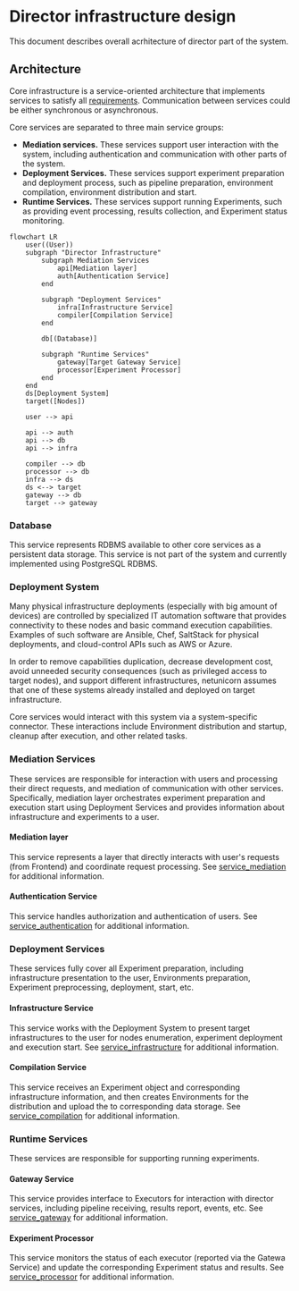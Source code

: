 # Director infrastructure design
This document describes overall acrhitecture of director part of the system.

## Architecture
Core infrastructure is a service-oriented architecture that implements services to satisfy all [requirements](requirements.md). Communication between services could be either synchronous or asynchronous.

Core services are separated to three main service groups:
- **Mediation services.** These services support user interaction with the system, including authentication and communication with other parts of the system.
- **Deployment Services.** These services support experiment preparation and deployment process, such as pipeline preparation, environment compilation, environment distribution and start.
- **Runtime Services.** These services support running Experiments, such as providing event processing, results collection, and Experiment status monitoring.

```{mermaid}
flowchart LR
	user((User))
	subgraph "Director Infrastructure"
		subgraph Mediation Services
			api[Mediation layer]
			auth[Authentication Service]
		end

		subgraph "Deployment Services"
			infra[Infrastructure Service]
			compiler[Compilation Service]
		end
		
		db[(Database)]
		
		subgraph "Runtime Services"
			gateway[Target Gateway Service]
			processor[Experiment Processor]
		end
	end
	ds[Deployment System]
	target([Nodes])
	
	user --> api
	
	api --> auth
	api --> db
	api --> infra
	
	compiler --> db
	processor --> db
	infra --> ds
	ds <--> target
	gateway --> db
	target --> gateway
```

### Database
This service represents RDBMS available to other core services as a persistent data storage. This service is not part of the system and currently implemented using PostgreSQL RDBMS.

### Deployment System
Many physical infrastructure deployments (especially with big amount of devices) are controlled by specialized IT automation software that provides connectivity to these nodes and basic command execution capabilities. Examples of such software are Ansible, Chef, SaltStack for physical deployments, and cloud-control APIs such as AWS or Azure.

In order to remove capabilities duplication, decrease development cost, avoid unneeded security consequences (such as privileged access to target nodes), and support different infrastructures, netunicorn assumes that one of these systems already installed and deployed on target infrastructure. 

Core services would interact with this system via a system-specific connector. These interactions include Environment distribution and startup, cleanup after execution, and other related tasks.

### Mediation Services
These services are responsible for interaction with users and processing their direct requests, and mediation of communication with other services. Specifically, mediation layer orchestrates experiment preparation and execution start using Deployment Services and provides information about infrastructure and experiments to a user.

#### Mediation layer
This service represents a layer that directly interacts with user's requests (from Frontend) and coordinate request processing. See [service_mediation](service_mediator.md) for additional information.

#### Authentication Service
This service handles authorization and authentication of users. See [service_authentication](service_authentication.md) for additional information.

### Deployment Services

These services fully cover all Experiment preparation, including infrastructure presentation to the user, Environments preparation, Experiment preprocessing, deployment, start, etc. 

#### Infrastructure Service
This service works with the Deployment System to present target infrastructures to the user for nodes enumeration, experiment deployment and execution start. See [service_infrastructure](service_infrastructure.md) for additional information.

#### Compilation Service
This service receives an Experiment object and corresponding infrastructure information, and then creates Environments for the distribution and upload the to corresponding data storage. See [service_compilation](service_compilation.md) for additional information.

### Runtime Services
These services are responsible for supporting running experiments.

#### Gateway Service
This service provides interface to Executors for interaction with director services, including pipeline receiving, results report, events, etc. See [service_gateway](service_gateway.md) for additional information.

#### Experiment Processor
This service monitors the status of each executor (reported via the Gatewa Service) and update the corresponding Experiment status and results. See [service_processor](service_processor.md) for additional information.
